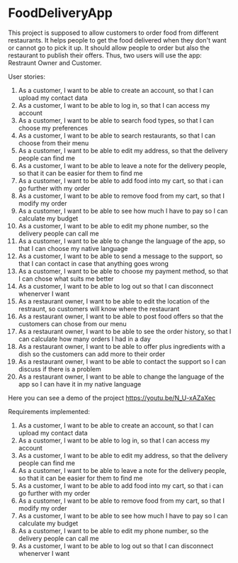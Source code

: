 # FoodDeliveryApp
 
This project is supposed to allow customers to order food from different restaurants. It helps people to get the food delivered when they don't want or cannot go to pick it up. It should allow people to order but also the restaurant to publish their offers. Thus, two users will use the app: Restraunt Owner and Customer. 

User stories: 
1. As a customer, I want to be able to create an account, so that I can upload my contact data
2. As a customer, I want to be able to log in, so that I can access my account
3. As a customer, I want to be able to search food types, so that I can choose my preferences
4. As a customer, I want to be able to search restaurants, so that I can choose from their menu
5. As a customer, I want to be able to edit my address, so that the delivery people can find me
6. As a customer, I want to be able to leave a note for the delivery people, so that it can be easier for them to find me
7. As a customer, I want to be able to add food into my cart, so that i can go further with my order
8. As a customer, I want to be able to remove food from my cart, so that I modify my order
9. As a customer, I want to be able to see how much I have to pay so I can calculate my budget
10. As a customer, I want to be able to edit my phone number, so the delivery people can call me
11. As a customer, I want to be able to change the language of the app, so that I can choose my native language
12. As a customer, I want to be able to send a message to the support, so that I can contact in case that anything goes wrong
13. As a customer, I want to be able to choose my payment method, so that I can chose what suits me better
14. As a customer, I want to be able to log out so that I can disconnect whenerver I want
15. As a restaurant owner, I want to be able to edit the location of the restraunt, so customers will know where the restaurant 
16. As a restaurant owner, I want to be able to post food offers so that the customers can chose from our menu
17. As a restaurant owner, I want to be able to see the order history, so that I can calculate how many orders I had in a day
18. As a restaurant owner, I want to be able to offer plus ingredients with a dish so the customers can add more to their order
19. As a restaurant owner, I want to be able to contact the support so I can discuss if there is a problem
20. As a restaurant owner, I want to be able to change the language of the app so I can have it in my native language


Here you can see a demo of the project https://youtu.be/N_U-xAZaXec

Requirements implemented:
1. As a customer, I want to be able to create an account, so that I can upload my contact data
2. As a customer, I want to be able to log in, so that I can access my account
5. As a customer, I want to be able to edit my address, so that the delivery people can find me
6. As a customer, I want to be able to leave a note for the delivery people, so that it can be easier for them to find me
7. As a customer, I want to be able to add food into my cart, so that i can go further with my order
8. As a customer, I want to be able to remove food from my cart, so that I modify my order
9. As a customer, I want to be able to see how much I have to pay so I can calculate my budget
10. As a customer, I want to be able to edit my phone number, so the delivery people can call me
14. As a customer, I want to be able to log out so that I can disconnect whenerver I want
